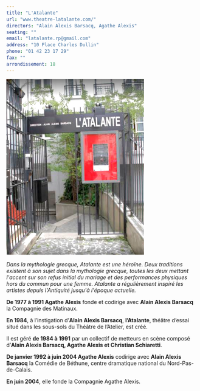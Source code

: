 ```yaml
---
title: "L'Atalante"
url: "www.theatre-latalante.com/"
directors: "Alain Alexis Barsacq, Agathe Alexis"
seating: ""
email: "latalante.rp@gmail.com"
address: "10 Place Charles Dullin"
phone: "01 42 23 17 29"
fax: ""
arrondissement: 18
---
```


![L'Atalante](../images/18eme/l-atalante/l-atalante-1.png)

_Dans la mythologie grecque, Atalante est une héroïne. Deux traditions existent à son sujet dans la mythologie grecque, toutes les deux mettant l'accent sur son refus initial du mariage et des performances physiques hors du commun pour une femme. Atalante a régulièrement inspiré les artistes depuis l'Antiquité jusqu'à l'époque actuelle._

**De 1977 à 1991 Agathe Alexis** fonde et codirige avec **Alain Alexis Barsacq** la Compagnie des Matinaux.

**En 1984**, à l’instigation d’**Alain Alexis Barsacq**, **l’Atalante**, théâtre d’essai situé dans les sous-sols du Théâtre de l’Atelier, est créé.

Il est géré **de 1984 à 1991** par un collectif de metteurs en scène composé d’**Alain Alexis Barsacq, Agathe Alexis et Christian Schiaretti**.

**De janvier 1992 à juin 2004 Agathe Alexis** codirige avec **Alain Alexis Barsacq** la Comédie de Béthune, centre dramatique national du Nord-Pas-de-Calais.

**En juin 2004**, elle fonde la Compagnie Agathe Alexis.

